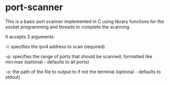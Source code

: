# port-scanner

This is a basic port scanner implemented in C using library functions for the socket programming and threads to complete the scanning. 

It accepts 3 arguments:

-i: specifies the ipv4 address to scan (required)

-p: specifies the range of ports that should be scanned; formatted like min:max (optional - defaults to all ports)

-o: the path of the file to output to if not the terminal (optional - defaults to stdout)


